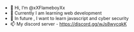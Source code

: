 - 👋 Hi, I’m @xXFlameboyXx
- 👀 Currently I am learning web development
- 🌱 In future , I want to learn javascript and cyber security
- 📫 My discord server - https://discord.gg/wJs8wycqkK

<!---
xXFlameboyXx/xXFlameboyXx is a ✨ special ✨ repository because its `README.md` (this file) appears on your GitHub profile.
You can click the Preview link to take a look at your changes.
--->
